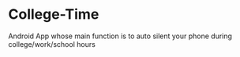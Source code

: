 # College-Time
Android App whose main function is to auto silent your phone during college/work/school hours 
